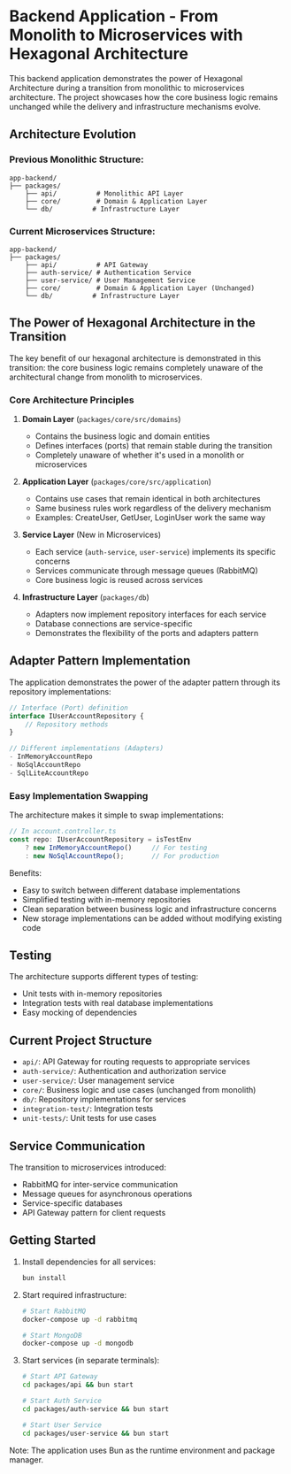 # Backend Application - From Monolith to Microservices with Hexagonal Architecture

This backend application demonstrates the power of Hexagonal Architecture during a transition from monolithic to microservices architecture. The project showcases how the core business logic remains unchanged while the delivery and infrastructure mechanisms evolve.

## Architecture Evolution

### Previous Monolithic Structure:
```
app-backend/
├── packages/
    ├── api/          # Monolithic API Layer
    ├── core/         # Domain & Application Layer
    └── db/          # Infrastructure Layer
```

### Current Microservices Structure:
```
app-backend/
├── packages/
    ├── api/          # API Gateway
    ├── auth-service/ # Authentication Service
    ├── user-service/ # User Management Service
    ├── core/         # Domain & Application Layer (Unchanged)
    └── db/          # Infrastructure Layer
```

## The Power of Hexagonal Architecture in the Transition

The key benefit of our hexagonal architecture is demonstrated in this transition: the core business logic remains completely unaware of the architectural change from monolith to microservices.

### Core Architecture Principles

1. **Domain Layer** (`packages/core/src/domains`)
   - Contains the business logic and domain entities
   - Defines interfaces (ports) that remain stable during the transition
   - Completely unaware of whether it's used in a monolith or microservices

2. **Application Layer** (`packages/core/src/application`)
   - Contains use cases that remain identical in both architectures
   - Same business rules work regardless of the delivery mechanism
   - Examples: CreateUser, GetUser, LoginUser work the same way

3. **Service Layer** (New in Microservices)
   - Each service (`auth-service`, `user-service`) implements its specific concerns
   - Services communicate through message queues (RabbitMQ)
   - Core business logic is reused across services

4. **Infrastructure Layer** (`packages/db`)
   - Adapters now implement repository interfaces for each service
   - Database connections are service-specific
   - Demonstrates the flexibility of the ports and adapters pattern

## Adapter Pattern Implementation

The application demonstrates the power of the adapter pattern through its repository implementations:

```typescript
// Interface (Port) definition
interface IUserAccountRepository {
    // Repository methods
}

// Different implementations (Adapters)
- InMemoryAccountRepo
- NoSqlAccountRepo
- SqlLiteAccountRepo
```

### Easy Implementation Swapping

The architecture makes it simple to swap implementations:

```typescript
// In account.controller.ts
const repo: IUserAccountRepository = isTestEnv 
    ? new InMemoryAccountRepo()     // For testing
    : new NoSqlAccountRepo();       // For production
```

Benefits:
- Easy to switch between different database implementations
- Simplified testing with in-memory repositories
- Clean separation between business logic and infrastructure concerns
- New storage implementations can be added without modifying existing code

## Testing

The architecture supports different types of testing:
- Unit tests with in-memory repositories
- Integration tests with real database implementations
- Easy mocking of dependencies

## Current Project Structure

- `api/`: API Gateway for routing requests to appropriate services
- `auth-service/`: Authentication and authorization service
- `user-service/`: User management service
- `core/`: Business logic and use cases (unchanged from monolith)
- `db/`: Repository implementations for services
- `integration-test/`: Integration tests
- `unit-tests/`: Unit tests for use cases

## Service Communication

The transition to microservices introduced:
- RabbitMQ for inter-service communication
- Message queues for asynchronous operations
- Service-specific databases
- API Gateway pattern for client requests

## Getting Started

1. Install dependencies for all services:
   ```bash
   bun install
   ```

2. Start required infrastructure:
   ```bash
   # Start RabbitMQ
   docker-compose up -d rabbitmq
   
   # Start MongoDB
   docker-compose up -d mongodb
   ```

3. Start services (in separate terminals):
   ```bash
   # Start API Gateway
   cd packages/api && bun start
   
   # Start Auth Service
   cd packages/auth-service && bun start
   
   # Start User Service
   cd packages/user-service && bun start
   ```

Note: The application uses Bun as the runtime environment and package manager.

